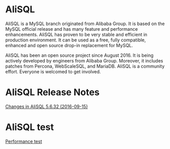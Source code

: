 # AliSQL
AliSQL is a MySQL branch originated from Alibaba Group. It is based on the MySQL official release and has many feature and performance enhancements.  AliSQL has proven to be very stable and efficient in production environment. It can be used as a free, fully compatible, enhanced and open source drop-in replacement for MySQL.  

AliSQL has been an open source project since August 2016. It is being actively developed by engineers from Alibaba Group. Moreover, it includes patches from Percona, WebScaleSQL, and MariaDB. AliSQL is a community effort. Everyone is welcomed to get involved.

# AliSQL Release Notes

[Changes in AliSQL 5.6.32 (2016-09-15) ](https://github.com/xpchild/SQL/wiki/Changes-in-AliSQL-5.6.32-(2016-09-15))

# AliSQL test
[Performance test ](https://github.com/xpchild/SQL/wiki/AliSQL-Performance-test)
